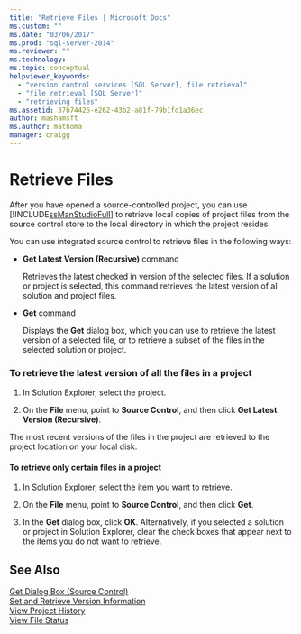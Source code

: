 ```yaml
---
title: "Retrieve Files | Microsoft Docs"
ms.custom: ""
ms.date: "03/06/2017"
ms.prod: "sql-server-2014"
ms.reviewer: ""
ms.technology:
ms.topic: conceptual
helpviewer_keywords: 
  - "version control services [SQL Server], file retrieval"
  - "file retrieval [SQL Server]"
  - "retrieving files"
ms.assetid: 37b74426-e262-43b2-a81f-79b1fd1a36ec
author: mashamsft
ms.author: mathoma
manager: craigg
---
```

# Retrieve Files
  After you have opened a source-controlled project, you can use [!INCLUDE[ssManStudioFull](../includes/ssmanstudiofull-md.md)] to retrieve local copies of project files from the source control store to the local directory in which the project resides.  
  
 You can use integrated source control to retrieve files in the following ways:  
  
-   **Get Latest Version (Recursive)** command  
  
     Retrieves the latest checked in version of the selected files. If a solution or project is selected, this command retrieves the latest version of all solution and project files.  
  
-   **Get** command  
  
     Displays the **Get** dialog box, which you can use to retrieve the latest version of a selected file, or to retrieve a subset of the files in the selected solution or project.  
  
### To retrieve the latest version of all the files in a project  
  
1.  In Solution Explorer, select the project.  
  
2.  On the **File** menu, point to **Source Control**, and then click **Get Latest Version (Recursive)**.  
  
 The most recent versions of the files in the project are retrieved to the project location on your local disk.  
  
#### To retrieve only certain files in a project  
  
1.  In Solution Explorer, select the item you want to retrieve.  
  
2.  On the **File** menu, point to **Source Control**, and then click **Get**.  
  
3.  In the **Get** dialog box, click **OK**. Alternatively, if you selected a solution or project in Solution Explorer, clear the check boxes that appear next to the items you do not want to retrieve.  
  
## See Also  
 [Get Dialog Box &#40;Source Control&#41;](../../2014/database-engine/get-dialog-box-source-control.md)   
 [Set and Retrieve Version Information](../../2014/database-engine/set-and-retrieve-version-information.md)   
 [View Project History](../../2014/database-engine/view-project-history.md)   
 [View File Status](../../2014/database-engine/view-file-status.md)  
  
  
